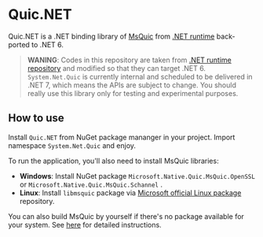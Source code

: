 # Quic.NET
Quic.NET is a .NET binding library of [MsQuic](https://github.com/microsoft/msquic) from [.NET runtime](https://github.com/dotnet/runtime/tree/main/src/libraries/System.Net.Quic) back-ported to .NET 6.

>**WANING**:
>Codes in this repository are taken from [.NET runtime repository](https://github.com/dotnet/runtime/tree/main/src/libraries/System.Net.Quic)
and modified so that they can target .NET 6. `System.Net.Quic` is currently internal and scheduled to be delivered in .NET 7, which means the
APIs are subject to change. You should really use this library only for testing and experimental purposes.

## How to use
Install `Quic.NET` from NuGet package mananger in your project. Import namespace `System.Net.Quic` and enjoy.

To run the application, you'll also need to install MsQuic libraries:

- **Windows**: Install NuGet package `Microsoft.Native.Quic.MsQuic.OpenSSL` or `Microsoft.Native.Quic.MsQuic.Schannel` .
- **Linux**: Install `libmsquic` package via [Microsoft official Linux package](https://docs.microsoft.com/en-us/windows-server/administration/linux-package-repository-for-microsoft-software) repository.

You can also build MsQuic by yourself if there's no package available for your system. See [here](https://github.com/microsoft/msquic/blob/main/docs/BUILD.md) for detailed instructions.
